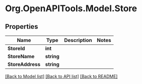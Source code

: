 
# Org.OpenAPITools.Model.Store

## Properties

Name | Type | Description | Notes
------------ | ------------- | ------------- | -------------
**StoreId** | **int** |  | 
**StoreName** | **string** |  | 
**StoreAddress** | **string** |  | 

[[Back to Model list]](../README.md#documentation-for-models)
[[Back to API list]](../README.md#documentation-for-api-endpoints)
[[Back to README]](../README.md)

